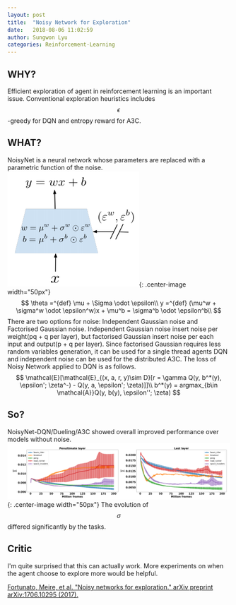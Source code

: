 ```yaml
---
layout: post
title:  "Noisy Network for Exploration"
date:   2018-08-06 11:02:59
author: Sungwon Lyu
categories: Reinforcement-Learning
---
```


## WHY? 
Efficient exploration of agent in reinforcement learning is an important issue. Conventional exploration heuristics includes $$\epsilon$$-greedy for DQN and entropy reward for A3C. 

## WHAT?
NoisyNet is a neural network whose parameters are replaced with a parametric function of the noise. 
![image](/assets/images/nn1.png){: .center-image width="50px"}
$$
\theta =^{def} \mu + \Sigma \odot \epsilon\\
y =^{def} (\mu^w + \sigma^w \odot \epsilon^w)x + \mu^b = \sigma^b \odot \epsilon^b\\
$$
There are two options for noise: Independent Gaussian noise and Factorised Gaussian noise. Independent Gaussian noise insert noise per weight(pq + q per layer), but factorised Gaussian insert noise per each input and output(p + q per layer). Since factorised Gaussian requires less random variables generation, it can be used for a single thread agents DQN and independent noise can be used for the distributed A3C. The loss of Noisy Network applied to DQN is as follows.   
$$
\mathcal{E}[\mathcal{E}_{(x, a, r, y)\sim D}[r = \gamma Q(y, b^*(y), \epsilon'; \zeta^-) - Q(y, a, \epsilon'; \zeta)]]\\
b^*(y) = argmax_{b\in \mathcal{A}}Q(y, b(y), \epsilon''; \zeta)
$$

## So?
NoisyNet-DQN/Dueling/A3C showed overall improved performance over models without noise. 
![image](/assets/images/nn2.png){: .center-image width="50px"}
The evolution of $$\sigma$$ differed significantly by the tasks. 

## Critic
I'm quite surprised that this can actually work. More experiments on when the agent choose to explore more would be helpful.

[Fortunato, Meire, et al. "Noisy networks for exploration." arXiv preprint arXiv:1706.10295 (2017).](https://arxiv.org/abs/1706.10295)